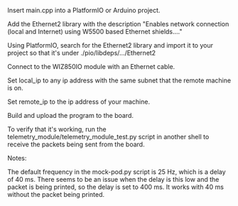 Insert main.cpp into a PlatformIO or Arduino project.

Add the Ethernet2 library with the description "Enables network connection (local and Internet) using W5500 based Ethernet shields...."

Using PlatformIO, search for the Ethernet2 library and import it to your project so that it's under ./pio/libdeps/.../Ethernet2

Connect to the WIZ850IO module with an Ethernet cable.

Set local_ip to any ip address with the same subnet that the remote machine is on.

Set remote_ip to the ip address of your machine.

Build and upload the program to the board.

To verify that it's working, run the telemetry_module/telemetry_module_test.py script in another shell to receive the packets being sent from the board.

Notes:

The default frequency in the mock-pod.py script is 25 Hz, which is a delay of 40 ms. There seems to be an issue when the delay is this low and the packet is being printed, so the delay is set to 400 ms. It works with 40 ms without the packet being printed.